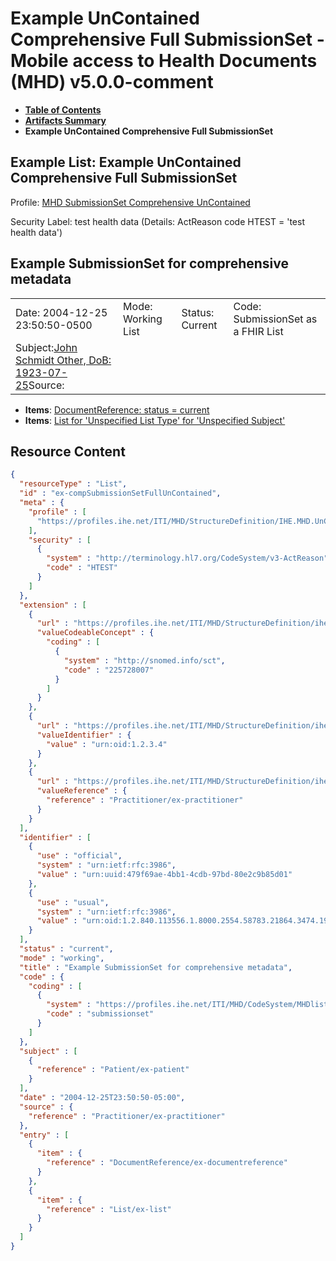 # Example UnContained Comprehensive Full SubmissionSet - Mobile access to Health Documents (MHD) v5.0.0-comment

* [**Table of Contents**](toc.md)
* [**Artifacts Summary**](artifacts.md)
* **Example UnContained Comprehensive Full SubmissionSet**

## Example List: Example UnContained Comprehensive Full SubmissionSet

Profile: [MHD SubmissionSet Comprehensive UnContained](StructureDefinition-IHE.MHD.UnContained.Comprehensive.SubmissionSet.md)

Security Label: test health data (Details: ActReason code HTEST = 'test health data')

## Example SubmissionSet for comprehensive metadata

| | | | |
| :--- | :--- | :--- | :--- |
| Date: 2004-12-25 23:50:50-0500 | Mode: Working List | Status: Current | Code: SubmissionSet as a FHIR List |
| Subject:[John Schmidt Other, DoB: 1923-07-25](Patient-ex-patient.md)Source: | | | |

* **Items**: [DocumentReference: status = current](DocumentReference-ex-documentreference.md)
* **Items**: [List for 'Unspecified List Type' for 'Unspecified Subject'](List-ex-list.md)



## Resource Content

```json
{
  "resourceType" : "List",
  "id" : "ex-compSubmissionSetFullUnContained",
  "meta" : {
    "profile" : [
      "https://profiles.ihe.net/ITI/MHD/StructureDefinition/IHE.MHD.UnContained.Comprehensive.SubmissionSet"
    ],
    "security" : [
      {
        "system" : "http://terminology.hl7.org/CodeSystem/v3-ActReason",
        "code" : "HTEST"
      }
    ]
  },
  "extension" : [
    {
      "url" : "https://profiles.ihe.net/ITI/MHD/StructureDefinition/ihe-designationType",
      "valueCodeableConcept" : {
        "coding" : [
          {
            "system" : "http://snomed.info/sct",
            "code" : "225728007"
          }
        ]
      }
    },
    {
      "url" : "https://profiles.ihe.net/ITI/MHD/StructureDefinition/ihe-sourceId",
      "valueIdentifier" : {
        "value" : "urn:oid:1.2.3.4"
      }
    },
    {
      "url" : "https://profiles.ihe.net/ITI/MHD/StructureDefinition/ihe-intendedRecipient",
      "valueReference" : {
        "reference" : "Practitioner/ex-practitioner"
      }
    }
  ],
  "identifier" : [
    {
      "use" : "official",
      "system" : "urn:ietf:rfc:3986",
      "value" : "urn:uuid:479f69ae-4bb1-4cdb-97bd-80e2c9b85d01"
    },
    {
      "use" : "usual",
      "system" : "urn:ietf:rfc:3986",
      "value" : "urn:oid:1.2.840.113556.1.8000.2554.58783.21864.3474.19410.44358.58254.41281.46357"
    }
  ],
  "status" : "current",
  "mode" : "working",
  "title" : "Example SubmissionSet for comprehensive metadata",
  "code" : {
    "coding" : [
      {
        "system" : "https://profiles.ihe.net/ITI/MHD/CodeSystem/MHDlistTypes",
        "code" : "submissionset"
      }
    ]
  },
  "subject" : [
    {
      "reference" : "Patient/ex-patient"
    }
  ],
  "date" : "2004-12-25T23:50:50-05:00",
  "source" : {
    "reference" : "Practitioner/ex-practitioner"
  },
  "entry" : [
    {
      "item" : {
        "reference" : "DocumentReference/ex-documentreference"
      }
    },
    {
      "item" : {
        "reference" : "List/ex-list"
      }
    }
  ]
}

```
